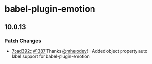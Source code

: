 # babel-plugin-emotion

## 10.0.13

### Patch Changes

- [7bad392c](https://github.com/emotion-js/emotion/commit/7bad392c) [#1387](https://github.com/emotion-js/emotion/pulls/1387) Thanks [@mherodev](https://github.com/mherodev)! - Added object property auto label support for babel-plugin-emotion
